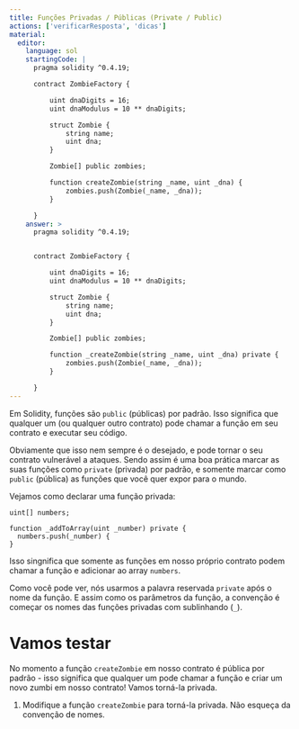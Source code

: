 ```yaml
---
title: Funções Privadas / Públicas (Private / Public)
actions: ['verificarResposta', 'dicas']
material:
  editor:
    language: sol
    startingCode: |
      pragma solidity ^0.4.19;

      contract ZombieFactory {

          uint dnaDigits = 16;
          uint dnaModulus = 10 ** dnaDigits;

          struct Zombie {
              string name;
              uint dna;
          }

          Zombie[] public zombies;

          function createZombie(string _name, uint _dna) {
              zombies.push(Zombie(_name, _dna));
          }

      }
    answer: >
      pragma solidity ^0.4.19;


      contract ZombieFactory {

          uint dnaDigits = 16;
          uint dnaModulus = 10 ** dnaDigits;

          struct Zombie {
              string name;
              uint dna;
          }

          Zombie[] public zombies;

          function _createZombie(string _name, uint _dna) private {
              zombies.push(Zombie(_name, _dna));
          }

      }
---
```


Em Solidity, funções são `public` (públicas) por padrão. Isso significa que qualquer um (ou qualquer outro contrato) pode chamar a função em seu contrato e executar seu código.

Obviamente que isso nem sempre é o desejado, e pode tornar o seu contrato vulnerável a ataques. Sendo assim é uma boa prática marcar as suas funções como `private` (privada) por padrão, e somente marcar como `public` (pública) as funções que você quer expor para o mundo.

Vejamos como declarar uma função privada:

```
uint[] numbers;

function _addToArray(uint _number) private {
  numbers.push(_number) {
}
```

Isso singnifica que somente as funções em nosso próprio contrato podem chamar a função e adicionar ao array `numbers`.

Como você pode ver, nós usarmos a palavra reservada `private` após o nome da função. E assim como os parâmetros da função, a convenção é começar os nomes das funções privadas com sublinhando (`_`).

# Vamos testar

No momento a função `createZombie` em nosso contrato é pública por padrão - isso significa que qualquer um pode chamar a função e criar um novo zumbi em nosso contrato! Vamos torná-la privada.

1. Modifique a função `createZombie` para torná-la privada. Não esqueça da convenção de nomes.
